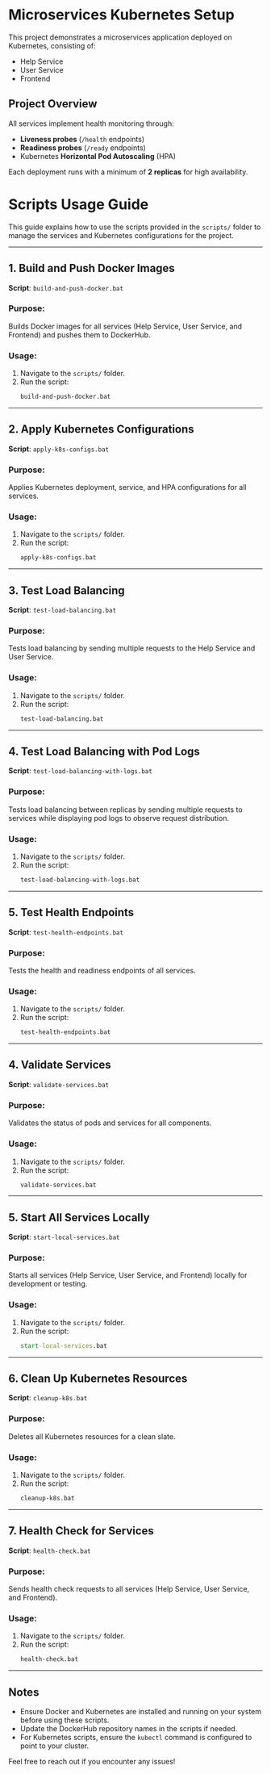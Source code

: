 # Microservices Kubernetes Setup

This project demonstrates a microservices application deployed on Kubernetes, consisting of:
- Help Service
- User Service
- Frontend

## Project Overview

All services implement health monitoring through:
- **Liveness probes** (`/health` endpoints)
- **Readiness probes** (`/ready` endpoints)
- Kubernetes **Horizontal Pod Autoscaling** (HPA)

Each deployment runs with a minimum of **2 replicas** for high availability.

# Scripts Usage Guide

This guide explains how to use the scripts provided in the `scripts/` folder to manage the services and Kubernetes configurations for the project.

---

## **1. Build and Push Docker Images**
**Script**: `build-and-push-docker.bat`

### **Purpose**:
Builds Docker images for all services (Help Service, User Service, and Frontend) and pushes them to DockerHub.

### **Usage**:
1. Navigate to the `scripts/` folder.
2. Run the script:
   ```cmd
   build-and-push-docker.bat
   ```

---

## **2. Apply Kubernetes Configurations**
**Script**: `apply-k8s-configs.bat`

### **Purpose**:
Applies Kubernetes deployment, service, and HPA configurations for all services.

### **Usage**:
1. Navigate to the `scripts/` folder.
2. Run the script:
   ```cmd
   apply-k8s-configs.bat
   ```

---

## **3. Test Load Balancing**
**Script**: `test-load-balancing.bat`

### **Purpose**:
Tests load balancing by sending multiple requests to the Help Service and User Service.

### **Usage**:
1. Navigate to the `scripts/` folder.
2. Run the script:
   ```cmd
   test-load-balancing.bat
   ```

---

## **4. Test Load Balancing with Pod Logs**
**Script**: `test-load-balancing-with-logs.bat`

### **Purpose**:
Tests load balancing between replicas by sending multiple requests to services while displaying pod logs to observe request distribution.

### **Usage**:
1. Navigate to the `scripts/` folder.
2. Run the script:
   ```cmd
   test-load-balancing-with-logs.bat
   ```

---

## **5. Test Health Endpoints**
**Script**: `test-health-endpoints.bat`

### **Purpose**:
Tests the health and readiness endpoints of all services.

### **Usage**:
1. Navigate to the `scripts/` folder.
2. Run the script:
   ```cmd
   test-health-endpoints.bat
   ```

---

## **4. Validate Services**
**Script**: `validate-services.bat`

### **Purpose**:
Validates the status of pods and services for all components.

### **Usage**:
1. Navigate to the `scripts/` folder.
2. Run the script:
   ```cmd
   validate-services.bat
   ```

---

## **5. Start All Services Locally**
**Script**: `start-local-services.bat`

### **Purpose**:
Starts all services (Help Service, User Service, and Frontend) locally for development or testing.

### **Usage**:
1. Navigate to the `scripts/` folder.
2. Run the script:
   ```cmd
   start-local-services.bat
   ```

---

## **6. Clean Up Kubernetes Resources**
**Script**: `cleanup-k8s.bat`

### **Purpose**:
Deletes all Kubernetes resources for a clean slate.

### **Usage**:
1. Navigate to the `scripts/` folder.
2. Run the script:
   ```cmd
   cleanup-k8s.bat
   ```

---

## **7. Health Check for Services**
**Script**: `health-check.bat`

### **Purpose**:
Sends health check requests to all services (Help Service, User Service, and Frontend).

### **Usage**:
1. Navigate to the `scripts/` folder.
2. Run the script:
   ```cmd
   health-check.bat
   ```

---

## Notes
- Ensure Docker and Kubernetes are installed and running on your system before using these scripts.
- Update the DockerHub repository names in the scripts if needed.
- For Kubernetes scripts, ensure the `kubectl` command is configured to point to your cluster.

Feel free to reach out if you encounter any issues!
